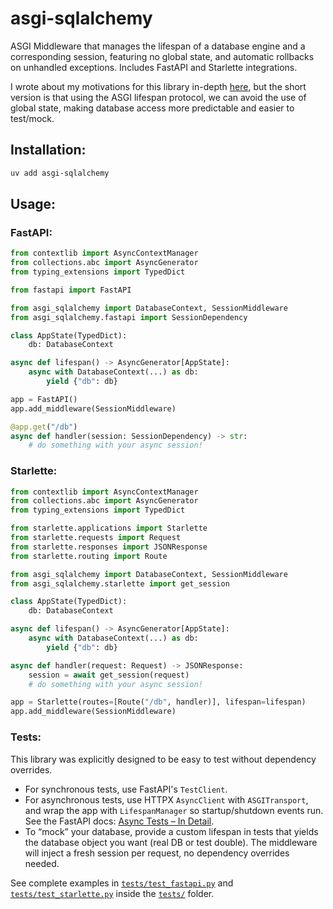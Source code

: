 # asgi-sqlalchemy

ASGI Middleware that manages the lifespan of a database engine and a corresponding session, featuring no global state, and automatic rollbacks on unhandled exceptions. Includes FastAPI and Starlette integrations.

I wrote about my motivations for this library in-depth [here](https://abhi.rodeo/posts/programming/languages/python/fastapi/globals-in-fastapi/), but the short version is that using the ASGI lifespan protocol, we can avoid the use of global state, making database access more predictable and easier to test/mock.

## Installation:

```bash
uv add asgi-sqlalchemy
```

## Usage:

### FastAPI:

```python
from contextlib import AsyncContextManager
from collections.abc import AsyncGenerator
from typing_extensions import TypedDict

from fastapi import FastAPI

from asgi_sqlalchemy import DatabaseContext, SessionMiddleware
from asgi_sqlalchemy.fastapi import SessionDependency

class AppState(TypedDict):
    db: DatabaseContext

async def lifespan() -> AsyncGenerator[AppState]:
    async with DatabaseContext(...) as db:
        yield {"db": db}

app = FastAPI()
app.add_middleware(SessionMiddleware)

@app.get("/db")
async def handler(session: SessionDependency) -> str:
    # do something with your async session!
```

### Starlette:

```python
from contextlib import AsyncContextManager
from collections.abc import AsyncGenerator
from typing_extensions import TypedDict

from starlette.applications import Starlette
from starlette.requests import Request
from starlette.responses import JSONResponse
from starlette.routing import Route

from asgi_sqlalchemy import DatabaseContext, SessionMiddleware
from asgi_sqlalchemy.starlette import get_session

class AppState(TypedDict):
    db: DatabaseContext

async def lifespan() -> AsyncGenerator[AppState]:
    async with DatabaseContext(...) as db:
        yield {"db": db}

async def handler(request: Request) -> JSONResponse:
    session = await get_session(request)
    # do something with your async session!

app = Starlette(routes=[Route("/db", handler)], lifespan=lifespan)
app.add_middleware(SessionMiddleware)
```

### Tests:

This library was explicitly designed to be easy to test without dependency overrides.

- For synchronous tests, use FastAPI's `TestClient`.
- For asynchronous tests, use HTTPX `AsyncClient` with `ASGITransport`, and wrap the app with `LifespanManager` so startup/shutdown events run. See the FastAPI docs: [Async Tests – In Detail](https://fastapi.tiangolo.com/advanced/async-tests/?h=lifespanmanager#in-detail).
- To “mock” your database, provide a custom lifespan in tests that yields the database object you want (real DB or test double). The middleware will inject a fresh session per request, no dependency overrides needed.

See complete examples in [`tests/test_fastapi.py`](./tests/test_fastapi.py) and [`tests/test_starlette.py`](./tests/test_starlette.py) inside the [`tests/`](./tests/) folder.